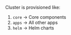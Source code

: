 Cluster is provisioned like:
1. `core` -> Core components
2. `apps` -> All other apps
3. `helm` -> Helm charts
